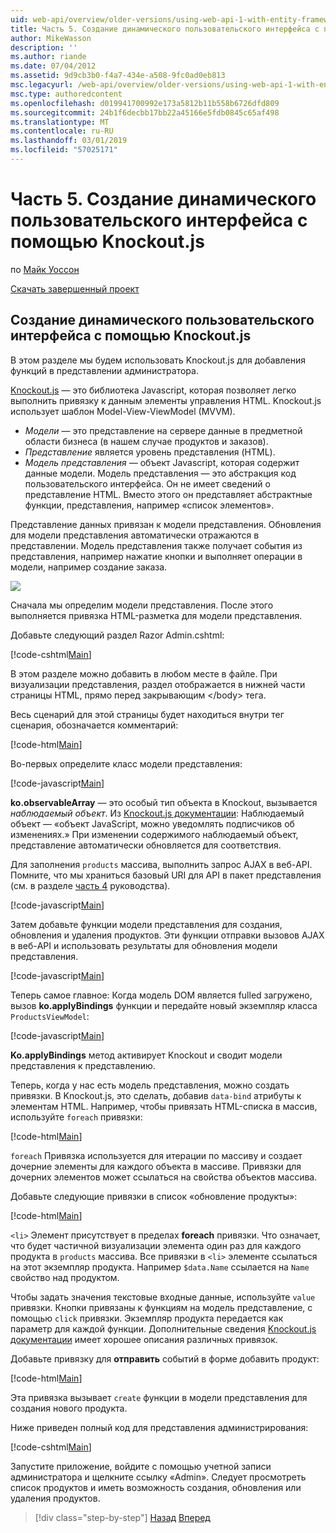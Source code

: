 ```yaml
---
uid: web-api/overview/older-versions/using-web-api-1-with-entity-framework-5/using-web-api-with-entity-framework-part-5
title: Часть 5. Создание динамического пользовательского интерфейса с помощью Knockout.js | Документация Майкрософт
author: MikeWasson
description: ''
ms.author: riande
ms.date: 07/04/2012
ms.assetid: 9d9cb3b0-f4a7-434e-a508-9fc0ad0eb813
msc.legacyurl: /web-api/overview/older-versions/using-web-api-1-with-entity-framework-5/using-web-api-with-entity-framework-part-5
msc.type: authoredcontent
ms.openlocfilehash: d019941700992e173a5812b11b558b6726dfd809
ms.sourcegitcommit: 24b1f6decbb17bb22a45166e5fdb0845c65af498
ms.translationtype: MT
ms.contentlocale: ru-RU
ms.lasthandoff: 03/01/2019
ms.locfileid: "57025171"
---
```

<a name="part-5-creating-a-dynamic-ui-with-knockoutjs"></a>Часть 5. Создание динамического пользовательского интерфейса с помощью Knockout.js
====================
по [Майк Уоссон](https://github.com/MikeWasson)

[Скачать завершенный проект](http://code.msdn.microsoft.com/ASP-NET-Web-API-with-afa30545)

## <a name="creating-a-dynamic-ui-with-knockoutjs"></a>Создание динамического пользовательского интерфейса с помощью Knockout.js

В этом разделе мы будем использовать Knockout.js для добавления функций в представлении администратора.

[Knockout.js](http://knockoutjs.com/) — это библиотека Javascript, которая позволяет легко выполнить привязку к данным элементы управления HTML. Knockout.js использует шаблон Model-View-ViewModel (MVVM).

- *Модели* — это представление на сервере данные в предметной области бизнеса (в нашем случае продуктов и заказов).
- *Представление* является уровень представления (HTML).
- *Модель представления* — объект Javascript, которая содержит данные модели. Модель представления — это абстракция код пользовательского интерфейса. Он не имеет сведений о представление HTML. Вместо этого он представляет абстрактные функции, представления, например «список элементов».

Представление данных привязан к модели представления. Обновления для модели представления автоматически отражаются в представлении. Модель представления также получает события из представления, например нажатие кнопки и выполняет операции в модели, например создание заказа.

![](using-web-api-with-entity-framework-part-5/_static/image1.png)

Сначала мы определим модели представления. После этого выполняется привязка HTML-разметка для модели представления.

Добавьте следующий раздел Razor Admin.cshtml:

[!code-cshtml[Main](using-web-api-with-entity-framework-part-5/samples/sample1.cshtml)]

В этом разделе можно добавить в любом месте в файле. При визуализации представления, раздел отображается в нижней части страницы HTML, прямо перед закрывающим &lt;/body&gt; тега.

Весь сценарий для этой страницы будет находиться внутри тег сценария, обозначается комментарий:

[!code-html[Main](using-web-api-with-entity-framework-part-5/samples/sample2.html)]

Во-первых определите класс модели представления:

[!code-javascript[Main](using-web-api-with-entity-framework-part-5/samples/sample3.js)]

**ko.observableArray** — это особый тип объекта в Knockout, вызывается *наблюдаемый объект*. Из [Knockout.js документации](http://knockoutjs.com/documentation/observables.html): Наблюдаемый объект — «объект JavaScript, можно уведомлять подписчиков об изменениях.» При изменении содержимого наблюдаемый объект, представление автоматически обновляется для соответствия.

Для заполнения `products` массива, выполнить запрос AJAX в веб-API. Помните, что мы храниться базовый URI для API в пакет представления (см. в разделе [часть 4](using-web-api-with-entity-framework-part-4.md) руководства).

[!code-javascript[Main](using-web-api-with-entity-framework-part-5/samples/sample4.js?highlight=5)]

Затем добавьте функции модели представления для создания, обновления и удаления продуктов. Эти функции отправки вызовов AJAX в веб-API и использовать результаты для обновления модели представления.

[!code-javascript[Main](using-web-api-with-entity-framework-part-5/samples/sample5.js?highlight=7)]

Теперь самое главное: Когда модель DOM является fulled загружено, вызов **ko.applyBindings** функции и передайте новый экземпляр класса `ProductsViewModel`:

[!code-javascript[Main](using-web-api-with-entity-framework-part-5/samples/sample6.js)]

**Ko.applyBindings** метод активирует Knockout и сводит модели представления к представлению.

Теперь, когда у нас есть модель представления, можно создать привязки. В Knockout.js, это сделать, добавив `data-bind` атрибуты к элементам HTML. Например, чтобы привязать HTML-списка в массив, используйте `foreach` привязки:

[!code-html[Main](using-web-api-with-entity-framework-part-5/samples/sample7.html?highlight=1)]

`foreach` Привязка используется для итерации по массиву и создает дочерние элементы для каждого объекта в массиве. Привязки для дочерних элементов может ссылаться на свойства объектов массива.

Добавьте следующие привязки в список «обновление продукты»:

[!code-html[Main](using-web-api-with-entity-framework-part-5/samples/sample8.html)]

`<li>` Элемент присутствует в пределах **foreach** привязки. Что означает, что будет частичной визуализации элемента один раз для каждого продукта в `products` массива. Все привязки в `<li>` элементе ссылаться на этот экземпляр продукта. Например `$data.Name` ссылается на `Name` свойство над продуктом.

Чтобы задать значения текстовые входные данные, используйте `value` привязки. Кнопки привязаны к функциям на модель представление, с помощью `click` привязки. Экземпляр продукта передается как параметр для каждой функции. Дополнительные сведения [Knockout.js документации](http://knockoutjs.com/documentation/observables.html) имеет хорошее описания различных привязок.

Добавьте привязку для **отправить** событий в форме добавить продукт:

[!code-html[Main](using-web-api-with-entity-framework-part-5/samples/sample9.html)]

Эта привязка вызывает `create` функции в модели представления для создания нового продукта.

Ниже приведен полный код для представления администрирования:

[!code-cshtml[Main](using-web-api-with-entity-framework-part-5/samples/sample10.cshtml)]

Запустите приложение, войдите с помощью учетной записи администратора и щелкните ссылку «Admin». Следует просмотреть список продуктов и иметь возможность создания, обновления или удаления продуктов.

> [!div class="step-by-step"]
> [Назад](using-web-api-with-entity-framework-part-4.md)
> [Вперед](using-web-api-with-entity-framework-part-6.md)
